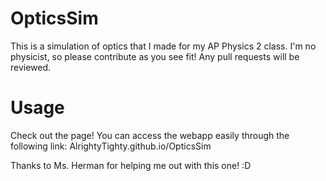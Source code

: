 # OpticsSim
This is a simulation of optics that I made for my AP Physics 2 class. I'm no physicist, so please contribute as you see fit! Any pull requests will be reviewed.

# Usage
Check out the page! You can access the webapp easily through the following link: AlrightyTighty.github.io/OpticsSim

Thanks to Ms. Herman for helping me out with this one! :D
